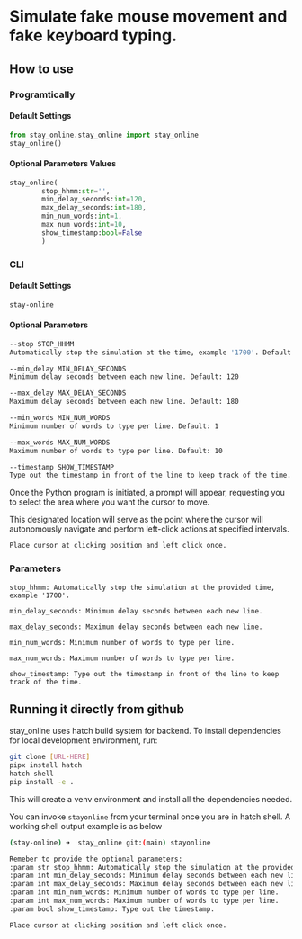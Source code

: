 # Simulate fake mouse movement and fake keyboard typing.

## How to use
### Programtically
#### Default Settings
```python
from stay_online.stay_online import stay_online
stay_online()
```

#### Optional Parameters Values
```python
stay_online(
        stop_hhmm:str='', 
        min_delay_seconds:int=120, 
        max_delay_seconds:int=180, 
        min_num_words:int=1, 
        max_num_words:int=10,
        show_timestamp:bool=False
        )
```
### CLI
#### Default Settings
```bash
stay-online
```
#### Optional Parameters
```bash
--stop STOP_HHMM
Automatically stop the simulation at the time, example '1700'. Default: Empty

--min_delay MIN_DELAY_SECONDS
Minimum delay seconds between each new line. Default: 120

--max_delay MAX_DELAY_SECONDS
Maximum delay seconds between each new line. Default: 180

--min_words MIN_NUM_WORDS
Minimum number of words to type per line. Default: 1

--max_words MAX_NUM_WORDS
Maximum number of words to type per line. Default: 10

--timestamp SHOW_TIMESTAMP
Type out the timestamp in front of the line to keep track of the time. Default: False
```
Once the Python program is initiated, a prompt will appear, requesting you to select the area where you want the cursor to move. 

This designated location will serve as the point where the cursor will autonomously navigate and perform left-click actions at specified intervals.
```bash
Place cursor at clicking position and left click once.
```
### Parameters
```
stop_hhmm: Automatically stop the simulation at the provided time, example '1700'.

min_delay_seconds: Minimum delay seconds between each new line.

max_delay_seconds: Maximum delay seconds between each new line.

min_num_words: Minimum number of words to type per line.

max_num_words: Maximum number of words to type per line.

show_timestamp: Type out the timestamp in front of the line to keep track of the time.
```

## Running it directly from github

stay_online uses hatch build system for backend.
To install dependencies for local development environment, run:

```bash
git clone [URL-HERE]
pipx install hatch
hatch shell
pip install -e .
```

This will create a venv environment and install all the dependencies needed.

You can invoke `stayonline` from your terminal once you are in hatch shell. A working shell output example is as below

```bash
(stay-online) ➜  stay_online git:(main) stayonline

Remeber to provide the optional parameters:
:param str stop_hhmm: Automatically stop the simulation at the provided time, example '1700'.
:param int min_delay_seconds: Minimum delay seconds between each new line.
:param int max_delay_seconds: Maximum delay seconds between each new line.
:param int min_num_words: Minimum number of words to type per line.
:param int max_num_words: Maximum number of words to type per line.
:param bool show_timestamp: Type out the timestamp.

Place cursor at clicking position and left click once.
```